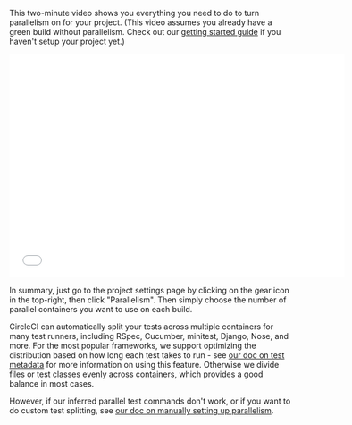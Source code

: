 <!--

title: Setting up parallelism
last_updated: Nov 21, 2014

-->

This two-minute video shows you everything you need to do to turn parallelism on for
your project. (This video assumes you already have a green build without parallelism.
Check out our [getting started guide](/docs/getting-started) if you haven't setup your
project yet.)

<div class="embed-responsive embed-responsive-16by9">
  <iframe class="embed-responsive-item" src='//www.youtube.com/embed/rcUNKT5xd4Q?rel=0' width='600' height='400' frameborder='0' allowfullscreen></iframe>
</div>

In summary, just go to the project settings page by clicking on the gear icon in the top-right, then click "Parallelism". Then simply choose the number of parallel containers you want to use on each build.

CircleCI can automatically split your tests across multiple containers for many test
runners, including RSpec, Cucumber, minitest, Django, Nose, and more.  For the most popular frameworks, we support optimizing the distribution based on how long each test takes to run - see [our doc on test metadata](/docs/test-metadata) for more information on using this feature.  Otherwise we divide files or test classes evenly across containers, which provides a good balance in most cases.

However, if our
inferred parallel test commands don't work, or if you want to do custom test splitting,
see [our doc on manually setting up parallelism](/docs/parallel-manual-setup).
